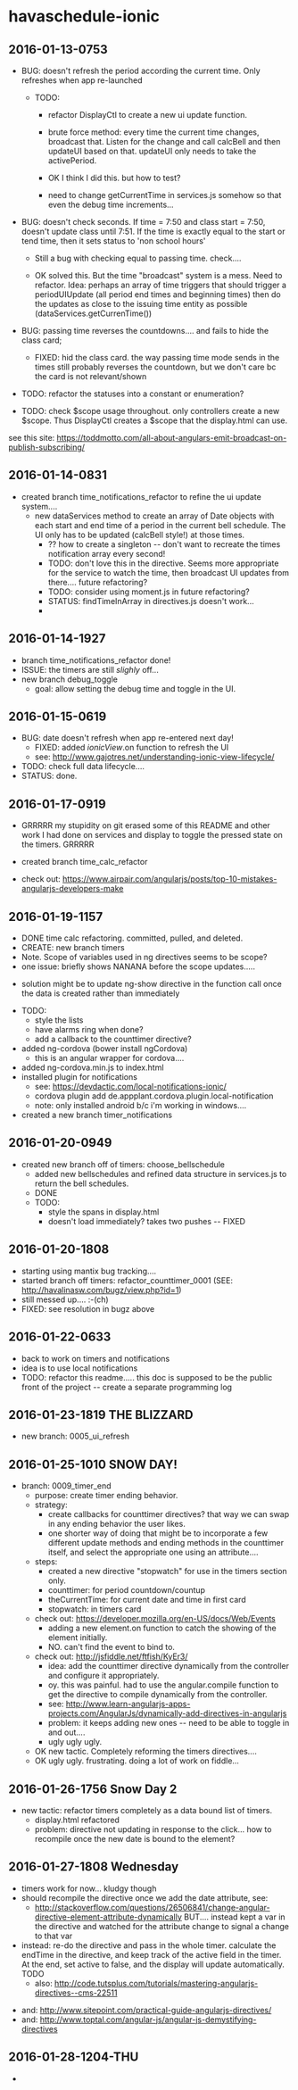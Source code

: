 # havaschedule-ionic

## 2016-01-13-0753
  * BUG:  doesn't refresh the period according the current time.  Only refreshes when app re-launched
    * TODO:
      - refactor DisplayCtl to create a new ui update function.  
      - brute force method:  every time the current time changes, broadcast that.  Listen for the change and
          call calcBell and then updateUI based on that.  updateUI only needs to take the activePeriod.

      - OK I think I did this.  but how to test?
      - need to change getCurrentTime in services.js somehow so that even the debug time increments...

  * BUG:  doesn't check seconds.  If time = 7:50 and class start = 7:50, doesn't update class until 7:51.  If the time is exactly equal to the start or tend time, then it sets status to 'non school hours'
      - Still a bug with checking equal to passing time.  check....

      - OK solved this.  But the time "broadcast" system is a mess.  Need to refactor.  Idea:  perhaps an array of time triggers that should trigger a periodUIUpdate (all period end times and beginning times)  then do the updates as close to the issuing time entity as possible (dataServices.getCurrenTime())

  * BUG:  passing time reverses the countdowns....  and fails to hide the class card;  
    - FIXED:  hid the class card.  the way passing time mode sends in the times still probably reverses the countdown, but we don't care bc the card is not relevant/shown

  * TODO:  refactor the statuses into a constant or enumeration?

  * TODO:   check $scope usage throughout.  only controllers create a new $scope.  Thus DisplayCtl creates a $scope that the display.html can use.

  see this site:  https://toddmotto.com/all-about-angulars-emit-broadcast-on-publish-subscribing/

## 2016-01-14-0831

  * created branch time_notifications_refactor to refine the ui update system....
    - new dataServices method to create an array of Date objects with each start and end time of a period in the current bell schedule.  The UI only has to be updated (calcBell style!) at those times.
      - ?? how to create a singleton -- don't want to recreate the times notification array every second!
      - TODO: don't love this in the directive.  Seems more appropriate for the service to watch the time, then broadcast UI updates from there.... future refactoring?
      - TODO:  consider using moment.js in future refactoring?
      - STATUS:  findTimeInArray in directives.js doesn't work...
      -
## 2016-01-14-1927
  * branch time_notifications_refactor done!  
  * ISSUE: the timers are still *slighly* off...
  * new branch debug_toggle
    - goal:  allow setting the debug time and toggle in the UI.

## 2016-01-15-0619
  * BUG:  date doesn't refresh when app re-entered next day!
    - FIXED:  added $ionicView.$on function to refresh the UI
    - see:  http://www.gajotres.net/understanding-ionic-view-lifecycle/
  * TODO:  check full data lifecycle....  
  * STATUS:  done.  

## 2016-01-17-0919
  * GRRRRR my stupidity on git erased some of this README and other work I had done
    on services and display to toggle the pressed state on the timers.  GRRRRR
  * created branch time_calc_refactor

  * check out:  https://www.airpair.com/angularjs/posts/top-10-mistakes-angularjs-developers-make

## 2016-01-19-1157
  * DONE time calc refactoring.  committed, pulled, and deleted.
  * CREATE:  new branch timers
  * Note.  Scope of variables used in ng directives seems to be scope?
  * one issue:  briefly shows NANANA before the scope updates.....
  - solution might be to update ng-show directive in the function call once the data is created rather than immediately
  * TODO:
    - style the lists
    - have alarms ring when done?
    - add a callback to the counttimer directive?  
  * added ng-cordova (bower install ngCordova)
    - this is an angular wrapper for cordova....
  * added ng-cordova.min.js to index.html
  * installed plugin for notifications
    - see:  https://devdactic.com/local-notifications-ionic/
    - cordova plugin add de.appplant.cordova.plugin.local-notification
    - note:  only installed android b/c i'm working in windows....
  * created a new branch timer_notifications
## 2016-01-20-0949
  * created new branch off of timers:  choose_bellschedule
    - added new bellschedules and refined data structure in services.js to return the bell schedules.
    - DONE
    - TODO:  
      - style the spans in display.html
      - doesn't load immediately?  takes two pushes -- FIXED
## 2016-01-20-1808
  * starting using mantix bug tracking....
  * started branch off timers:  refactor_counttimer_0001 (SEE:  http://havalinasw.com/bugz/view.php?id=1)
  * still messed up.... :-(ch)
  * FIXED:  see resolution in bugz above
## 2016-01-22-0633
  * back to work on timers and notifications
  * idea is to use local notifications
  * TODO:  refactor this readme..... this doc is supposed to be the public front of the project -- create a separate programming log

## 2016-01-23-1819 THE BLIZZARD
  * new branch:  0005_ui_refresh

## 2016-01-25-1010 SNOW DAY!
  * branch:  0009_timer_end
    - purpose:  create timer ending behavior.
    - strategy:  
      + create callbacks for counttimer directives?  that way we can swap in any ending behavior the user likes.
      + one shorter way of doing that might be to incorporate a few different update methods and ending methods in the counttimer itself, and select the appropriate one using an attribute....
    - steps:
      + created a new directive "stopwatch" for use in the timers section only.  
      + counttimer:  for period countdown/countup
      + theCurrentTime:  for current date and time in first card
      + stopwatch:  in timers card
    - check out:  https://developer.mozilla.org/en-US/docs/Web/Events
      + adding a new element.on function to catch the showing of the element initially.
      + NO.  can't find the event to bind to.
    - check out:  http://jsfiddle.net/ftfish/KyEr3/
      + idea:  add the counttimer directive dynamically from the controller and configure it appropriately.
      + oy.  this was painful.  had to use the angular.compile function to get the directive to compile dynamically from the controller.  
      + see:  http://www.learn-angularjs-apps-projects.com/AngularJs/dynamically-add-directives-in-angularjs
      + problem:  it keeps adding new ones -- need to be able to toggle in and out....
      + ugly ugly ugly.
    - OK new tactic.  Completely reforming the timers directives....
    - OK ugly ugly.  frustrating.  doing a lot of work on fiddle...
## 2016-01-26-1756 Snow Day 2
  * new tactic: refactor timers completely as a data bound list of timers.
    - display.html refactored
    - problem:  directive not updating in response to the click... how to recompile once the new date is bound to the element?
## 2016-01-27-1808 Wednesday
  * timers work for now... kludgy though
  * should recompile the directive once we add the date attribute, see:   
      - http://stackoverflow.com/questions/26506841/change-angular-directive-element-attribute-dynamically
    BUT....  instead kept a var in the directive and watched for the attribute change to signal a change to that var
  * instead:  re-do the directive and pass in the whole timer.  calculate the endTime in the directive, and keep track of the active field in the timer.  At the end, set active to false, and the display will update automatically.  TODO
    - also:  http://code.tutsplus.com/tutorials/mastering-angularjs-directives--cms-22511
   - and: http://www.sitepoint.com/practical-guide-angularjs-directives/
   - and: http://www.toptal.com/angular-js/angular-js-demystifying-directives
## 2016-01-28-1204-THU
  *
